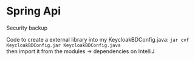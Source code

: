 # Spring Api

Security backup

Code to create a external library into my KeycloakBDConfig.java: ``jar cvf KeycloakBDConfig.jar KeycloakBDConfig.java``  
then import it from the modules -> dependencies on IntelliJ
